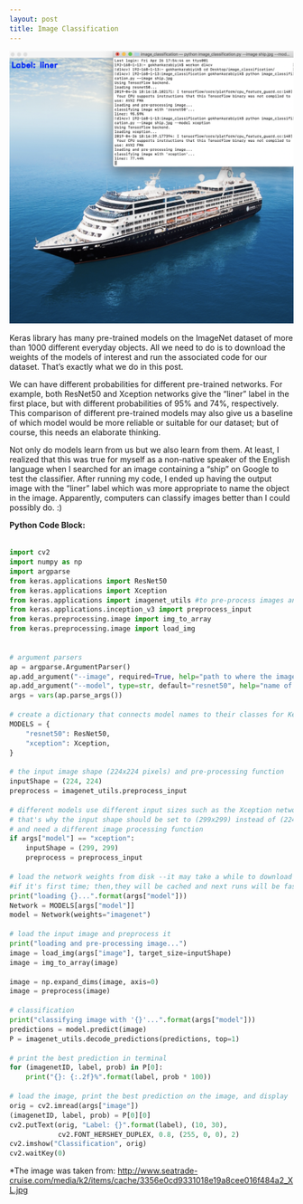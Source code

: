 ```yaml
---
layout: post
title: Image Classification
---
```

![2019-4-24-Image-Classification](/images/image_classification_output.png "2019-4-24-Image-Classification")

Keras library has many pre-trained models on the ImageNet dataset of more than 1000 different everyday objects. All we need to do is to download the weights of the models of interest and run the associated code for our dataset. That’s exactly what we do in this post.

We can have different probabilities for different pre-trained networks. For example, both ResNet50 and Xception networks give the “liner” label in the first place, but with different probabilities of 95% and 74%, respectively. This comparison of different pre-trained models may also give us a baseline of which model would be more reliable or suitable for our dataset; but of course, this needs an elaborate thinking.

Not only do models learn from us but we also learn from them. At least, I realized that this was true for myself as a non-native speaker of the English language when I searched for an image containing a “ship” on Google to test the classifier. After running my code, I ended up having the output image with the “liner” label which was more appropriate to name the object in the image. Apparently, computers can classify images better than I could possibly do. :)


**Python Code Block:**

```python

import cv2
import numpy as np
import argparse
from keras.applications import ResNet50
from keras.applications import Xception
from keras.applications import imagenet_utils #to pre-process images and decode outputs
from keras.applications.inception_v3 import preprocess_input
from keras.preprocessing.image import img_to_array
from keras.preprocessing.image import load_img


# argument parsers
ap = argparse.ArgumentParser()
ap.add_argument("--image", required=True, help="path to where the image is")
ap.add_argument("--model", type=str, default="resnet50", help="name of pre-trained network")
args = vars(ap.parse_args())

# create a dictionary that connects model names to their classes for Keras
MODELS = {
    "resnet50": ResNet50,
    "xception": Xception,
}

# the input image shape (224x224 pixels) and pre-processing function
inputShape = (224, 224)
preprocess = imagenet_utils.preprocess_input

# different models use different input sizes such as the Xception network,
# that's why the input shape should be set to (299x299) instead of (224x224)
# and need a different image processing function
if args["model"] == "xception":
    inputShape = (299, 299)
    preprocess = preprocess_input

# load the network weights from disk --it may take a while to download
#if it's first time; then,they will be cached and next runs will be faster
print("loading {}...".format(args["model"]))
Network = MODELS[args["model"]]
model = Network(weights="imagenet")

# load the input image and preprocess it
print("loading and pre-processing image...")
image = load_img(args["image"], target_size=inputShape)
image = img_to_array(image)

image = np.expand_dims(image, axis=0)
image = preprocess(image)

# classification
print("classifying image with '{}'...".format(args["model"]))
predictions = model.predict(image)
P = imagenet_utils.decode_predictions(predictions, top=1)

# print the best prediction in terminal
for (imagenetID, label, prob) in P[0]:
    print("{}: {:.2f}%".format(label, prob * 100))

# load the image, print the best prediction on the image, and display
orig = cv2.imread(args["image"])
(imagenetID, label, prob) = P[0][0]
cv2.putText(orig, "Label: {}".format(label), (10, 30),
            cv2.FONT_HERSHEY_DUPLEX, 0.8, (255, 0, 0), 2)
cv2.imshow("Classification", orig)
cv2.waitKey(0)


```
*The image was taken from: <http://www.seatrade-cruise.com/media/k2/items/cache/3356e0cd9331018e19a8cee016f484a2_XL.jpg>

